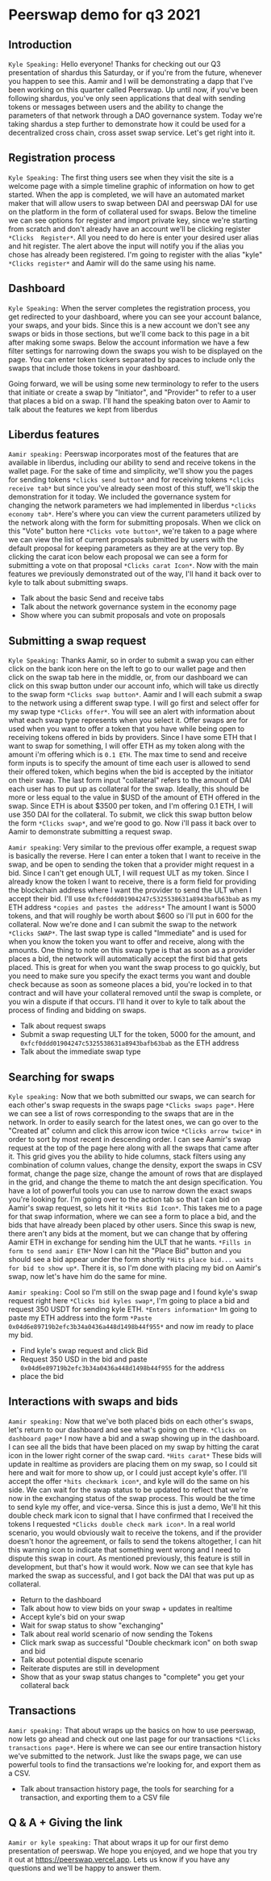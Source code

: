 # Peerswap demo for q3 2021

## Introduction

`Kyle Speaking:`
Hello everyone! Thanks for checking out our Q3 presentation of shardus this Saturday, or if you're from the future, whenever you happen to see this. Aamir and I will be demonstrating a dapp that I've been working on this quarter called Peerswap. Up until now, if you've been following shardus, you've only seen applications that deal with sending tokens or messages between users and the ability to change the parameters of that network through a DAO governance system. Today we're taking shardus a step further to demonstrate how it could be used for a decentralized cross chain, cross asset swap service. Let's get right into it.

## Registration process

`Kyle Speaking:`
The first thing users see when they visit the site is a welcome page with a simple timeline graphic of information on how to get started. When the app is completed, we will have an automated market maker that will allow users to swap between DAI and peerswap DAI for use on the platform in the form of collateral used for swaps. Below the timeline we can see options for register and import private key, since we're starting from scratch and don't already have an account we'll be clicking register `*Clicks  Register*`. All you need to do here is enter your desired user alias and hit register. The alert above the input will notify you if the alias you chose has already been registered. I'm going to register with the alias "kyle" `*Clicks register*` and Aamir will do the same using his name.

## Dashboard

`Kyle Speaking:`
When the server completes the registration process, you get redirected to your dashboard, where you can see your account balance, your swaps, and your bids. Since this is a new account we don't see any swaps or bids in those sections, but we'll come back to this page in a bit after making some swaps. Below the account information we have a few filter settings for narrowing down the swaps you wish to be displayed on the page. You can enter token tickers separated by spaces to include only the swaps that include those tokens in your dashboard.

Going forward, we will be using some new terminology to refer to the users that initiate or create a swap by "Initiator", and "Provider" to refer to a user that places a bid on a swap. I'll hand the speaking baton over to Aamir to talk about the features we kept from liberdus

## Liberdus features

`Aamir speaking:`
Peerswap incorporates most of the features that are available in liberdus, including our ability to send and receive tokens in the wallet page. For the sake of time and simplicity, we'll show you the pages for sending tokens `*clicks send button*` and for receiving tokens `*clicks receive tab*` but since you've already seen most of this stuff, we'll skip the demonstration for it today. We included the governance system for changing the network parameters we had implemented in liberdus `*clicks economy tab*`. Here's where you can view the current parameters utilized by the network along with the form for submitting proposals. When we click on this "Vote" button here `*Clicks vote button*`, we're taken to a page where we can view the list of current proposals submitted by users with the default proposal for keeping parameters as they are at the very top. By clicking the carat icon below each proposal we can see a form for submitting a vote on that proposal `*Clicks carat Icon*`. Now with the main features we previously demonstrated out of the way, I'll hand it back over to kyle to talk about submitting swaps.

* Talk about the basic Send and receive tabs
* Talk about the network governance system in the economy page
* Show where you can submit proposals and vote on proposals

## Submitting a swap request

`Kyle Speaking:`
Thanks Aamir, so in order to submit a swap you can either click on the bank icon here on the left to go to our wallet page and then click on the swap tab here in the middle, or, from our dashboard we can click on this swap button under our account info, which will take us directly to the swap form `*Clicks swap button*`. Aamir and I will each submit a swap to the network using a different swap type. I will go first and select offer for my swap type `*Clicks offer*`. You will see an alert with information about what each swap type represents when you select it. Offer swaps are for used when you want to offer a token that you have while being open to receiving tokens offered in bids by providers. Since I have some ETH that I want to swap for something, I will offer ETH as my token along with the amount i'm offering which is `0.1 ETH`. The max time to send and receive form inputs is to specify the amount of time each user is allowed to send their offered token, which begins when the bid is accepted by the initiator on their swap. The last form input "collateral" refers to the amount of DAI each user has to put up as collateral for the swap. Ideally, this should be more or less equal to the value in $USD of the amount of ETH offered in the swap. Since ETH is about $3500 per token, and I'm offering 0.1 ETH, I will use 350 DAI for the collateral. To submit, we click this swap button below the form `*Clicks swap*`, and we're good to go. Now i'll pass it back over to Aamir to demonstrate submitting a request swap.

`Aamir speaking`:
Very similar to the previous offer example, a request swap is basically the reverse. Here I can enter a token that I want to receive in the swap, and be open to sending the token that a provider might request in a bid. Since I can't get enough ULT, I will request ULT as my token. Since I already know the token I want to receive, there is a form field for providing the blockchain address where I want the provider to send the ULT when I accept their bid. I'll use `0xfcf0ddd01904247c5325538631a8943bafb63bab` as my ETH address `*copies and pastes the address*` The amount I want is 5000 tokens, and that will roughly be worth about $600 so i'll put in 600 for the collateral. Now we're done and I can submit the swap to the network `*Clicks SWAP*`. The last swap type is called "Immediate" and is used for when you know the token you want to offer and receive, along with the amounts. One thing to note on this swap type is that as soon as a provider places a bid, the network will automatically accept the first bid that gets placed. This is great for when you want the swap process to go quickly, but you need to make sure you specify the exact terms you want and double check because as soon as someone places a bid, you're locked in to that contract and will have your collateral removed until the swap is complete, or you win a dispute if that occurs. I'll hand it over to kyle to talk about the process of finding and bidding on swaps.

* Talk about request swaps
* Submit a swap requesting ULT for the token, 5000 for the amount, and `0xfcf0ddd01904247c5325538631a8943bafb63bab` as the ETH address
* Talk about the immediate swap type

## Searching for swaps

`Kyle speaking:`
Now that we both submitted our swaps, we can search for each other's swap requests in the swaps page `*Clicks swaps page*`. Here we can see a list of rows corresponding to the swaps that are in the network. In order to easily search for the latest ones, we can go over to the "Created at" column and click this arrow icon twice `*Clicks arrow twice*` in order to sort by most recent in descending order. I can see Aamir's swap request at the top of the page here along with all the swaps that came after it. This grid gives you the ability to hide columns, stack filters using any combination of column values, change the density, export the swaps in CSV format, change the page size, change the amount of rows that are displayed in the grid, and change the theme to match the ant design specification. You have a lot of powerful tools you can use to narrow down the exact swaps you're looking for. I'm going over to the action tab so that I can bid on Aamir's swap request, so lets hit it `*Hits Bid Icon*`. This takes me to a page for that swap information, where we can see a form to place a bid, and the bids that have already been placed by other users. Since this swap is new, there aren't any bids at the moment, but we can change that by offering Aamir ETH in exchange for sending him the ULT that he wants. `*Fills in form to send aamir ETH*` Now I can hit the "Place Bid" button and you should see a bid appear under the form shortly `*Hits place bid... waits for bid to show up*`. There it is, so I'm done with placing my bid on Aamir's swap, now let's have him do the same for mine.

`Aamir speaking:` Cool so I'm still on the swap page and I found kyle's swap request right here `*Clicks bid kyles swap*`, I'm going to place a bid and request 350 USDT for sending kyle ETH. `*Enters information*` Im going to paste my ETH address into the form `*Paste 0x04d6e89719b2efc3b34a0436a448d1498b44f955*` and now im ready to place my bid.

* Find kyle's swap request and click Bid
* Request 350 USD in the bid and paste `0x04d6e89719b2efc3b34a0436a448d1498b44f955` for the address
* place the bid

## Interactions with swaps and bids

`Aamir speaking:`
Now that we've both placed bids on each other's swaps, let's return to our dashboard and see what's going on there. `*Clicks on dashboard page*` I now have a bid and a swap showing up in the dashboard. I can see all the bids that have been placed on my swap by hitting the carat icon in the lower right corner of the swap card. `*Hits carat*` These bids will update in realtime as providers are placing them on my swap, so I could sit here and wait for more to show up, or I could just accept kyle's offer. I'll accept the offer `*hits checkmark icon*`, and kyle will do the same on his side. We can wait for the swap status to be updated to reflect that we're now in the exchanging status of the swap process. This would be the time to send kyle my offer, and vice-versa. Since this is just a demo, We'll hit this double check mark icon to signal that I have confirmed that I received the tokens I requested `*Clicks double check mark icon*`. In a real world scenario, you would obviously wait to receive the tokens, and if the provider doesn't honor the agreement, or fails to send the tokens altogether, I can hit this warning icon to indicate that something went wrong and I need to dispute this swap in court. As mentioned previously, this feature is still in development, but that's how it would work. Now we can see that kyle has marked the swap as successful, and I got back the DAI that was put up as collateral.

* Return to the dashboard
* Talk about how to view bids on your swap + updates in realtime
* Accept kyle's bid on your swap
* Wait for swap status to show "exchanging"
* Talk about real world scenario of now sending the Tokens
* Click mark swap as successful "Double checkmark icon" on both swap and bid
* Talk about potential dispute scenario
* Reiterate disputes are still in development
* Show that as your swap status changes to "complete" you get your collateral back

## Transactions

`Aamir speaking:`
That about wraps up the basics on how to use peerswap, now lets go ahead and check out one last page for our transactions `*Clicks transactions page*`. Here is where we can see our entire transaction history we've submitted to the network. Just like the swaps page, we can use powerful tools to find the transactions we're looking for, and export them as a CSV.

* Talk about transaction history page, the tools for searching for a transaction, and exporting them to a CSV file

## Q & A + Giving the link

`Aamir or kyle speaking:`
That about wraps it up for our first demo presentation of peerswap. We hope you enjoyed, and we hope that you try it out at https://peerswap.vercel.app. Lets us know if you have any questions and we'll be happy to answer them.